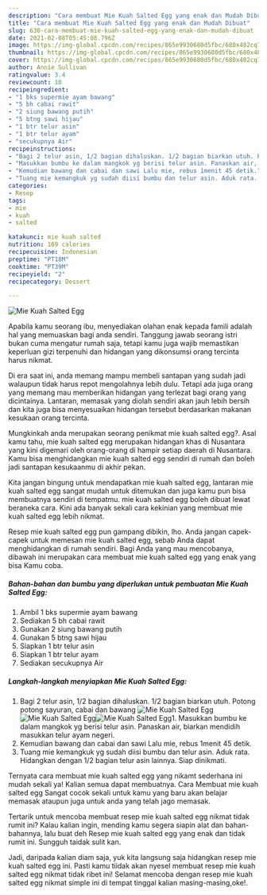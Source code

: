 ```yaml
---
description: "Cara membuat Mie Kuah Salted Egg yang enak dan Mudah Dibuat"
title: "Cara membuat Mie Kuah Salted Egg yang enak dan Mudah Dibuat"
slug: 630-cara-membuat-mie-kuah-salted-egg-yang-enak-dan-mudah-dibuat
date: 2021-02-08T05:45:08.796Z
image: https://img-global.cpcdn.com/recipes/865e9930680d5fbc/680x482cq70/mie-kuah-salted-egg-foto-resep-utama.jpg
thumbnail: https://img-global.cpcdn.com/recipes/865e9930680d5fbc/680x482cq70/mie-kuah-salted-egg-foto-resep-utama.jpg
cover: https://img-global.cpcdn.com/recipes/865e9930680d5fbc/680x482cq70/mie-kuah-salted-egg-foto-resep-utama.jpg
author: Annie Sullivan
ratingvalue: 3.4
reviewcount: 10
recipeingredient:
- "1 bks supermie ayam bawang"
- "5 bh cabai rawit"
- "2 siung bawang putih"
- "5 btng sawi hijau"
- "1 btr telur asin"
- "1 btr telur ayam"
- "secukupnya Air"
recipeinstructions:
- "Bagi 2 telur asin, 1/2 bagian dihaluskan. 1/2 bagian biarkan utuh. Potong potong sayuran, cabai dan bawang"
- "Masukkan bumbu ke dalam mangkok yg berisi telur asin. Panaskan air, biarkan mendidih masukkan telur ayam negeri."
- "Kemudian bawang dan cabai dan sawi Lalu mie, rebus 1menit 45 detik."
- "Tuang mie kemangkuk yg sudah diisi bumbu dan telur asin. Aduk rata. Hidangkan dengan 1/2 bagian telur asin lainnya. Siap dinikmati."
categories:
- Resep
tags:
- mie
- kuah
- salted

katakunci: mie kuah salted 
nutrition: 169 calories
recipecuisine: Indonesian
preptime: "PT18M"
cooktime: "PT39M"
recipeyield: "2"
recipecategory: Dessert

---
```



![Mie Kuah Salted Egg](https://img-global.cpcdn.com/recipes/865e9930680d5fbc/680x482cq70/mie-kuah-salted-egg-foto-resep-utama.jpg)

Apabila kamu seorang ibu, menyediakan olahan enak kepada famili adalah hal yang memuaskan bagi anda sendiri. Tanggung jawab seorang istri bukan cuma mengatur rumah saja, tetapi kamu juga wajib memastikan keperluan gizi terpenuhi dan hidangan yang dikonsumsi orang tercinta harus nikmat.

Di era  saat ini, anda memang mampu membeli santapan yang sudah jadi walaupun tidak harus repot mengolahnya lebih dulu. Tetapi ada juga orang yang memang mau memberikan hidangan yang terlezat bagi orang yang dicintainya. Lantaran, memasak yang diolah sendiri akan jauh lebih bersih dan kita juga bisa menyesuaikan hidangan tersebut berdasarkan makanan kesukaan orang tercinta. 



Mungkinkah anda merupakan seorang penikmat mie kuah salted egg?. Asal kamu tahu, mie kuah salted egg merupakan hidangan khas di Nusantara yang kini digemari oleh orang-orang di hampir setiap daerah di Nusantara. Kamu bisa menghidangkan mie kuah salted egg sendiri di rumah dan boleh jadi santapan kesukaanmu di akhir pekan.

Kita jangan bingung untuk mendapatkan mie kuah salted egg, lantaran mie kuah salted egg sangat mudah untuk ditemukan dan juga kamu pun bisa membuatnya sendiri di tempatmu. mie kuah salted egg boleh dibuat lewat beraneka cara. Kini ada banyak sekali cara kekinian yang membuat mie kuah salted egg lebih nikmat.

Resep mie kuah salted egg pun gampang dibikin, lho. Anda jangan capek-capek untuk memesan mie kuah salted egg, sebab Anda dapat menghidangkan di rumah sendiri. Bagi Anda yang mau mencobanya, dibawah ini merupakan cara membuat mie kuah salted egg yang enak yang bisa Kamu coba.

<!--inarticleads1-->

##### Bahan-bahan dan bumbu yang diperlukan untuk pembuatan Mie Kuah Salted Egg:

1. Ambil 1 bks supermie ayam bawang
1. Sediakan 5 bh cabai rawit
1. Gunakan 2 siung bawang putih
1. Gunakan 5 btng sawi hijau
1. Siapkan 1 btr telur asin
1. Siapkan 1 btr telur ayam
1. Sediakan secukupnya Air




<!--inarticleads2-->

##### Langkah-langkah menyiapkan Mie Kuah Salted Egg:

1. Bagi 2 telur asin, 1/2 bagian dihaluskan. 1/2 bagian biarkan utuh. Potong potong sayuran, cabai dan bawang
<img src="https://img-global.cpcdn.com/steps/5b7bd273c1dc2142/160x128cq70/mie-kuah-salted-egg-langkah-memasak-1-foto.jpg" alt="Mie Kuah Salted Egg"><img src="https://img-global.cpcdn.com/steps/cf4bff07f7dd79d6/160x128cq70/mie-kuah-salted-egg-langkah-memasak-1-foto.jpg" alt="Mie Kuah Salted Egg"><img src="https://img-global.cpcdn.com/steps/6fc59ea63ff6157c/160x128cq70/mie-kuah-salted-egg-langkah-memasak-1-foto.jpg" alt="Mie Kuah Salted Egg">1. Masukkan bumbu ke dalam mangkok yg berisi telur asin. Panaskan air, biarkan mendidih masukkan telur ayam negeri.
1. Kemudian bawang dan cabai dan sawi Lalu mie, rebus 1menit 45 detik.
1. Tuang mie kemangkuk yg sudah diisi bumbu dan telur asin. Aduk rata. Hidangkan dengan 1/2 bagian telur asin lainnya. Siap dinikmati.




Ternyata cara membuat mie kuah salted egg yang nikamt sederhana ini mudah sekali ya! Kalian semua dapat membuatnya. Cara Membuat mie kuah salted egg Sangat cocok sekali untuk kamu yang baru akan belajar memasak ataupun juga untuk anda yang telah jago memasak.

Tertarik untuk mencoba membuat resep mie kuah salted egg nikmat tidak rumit ini? Kalau kalian ingin, mending kamu segera siapin alat dan bahan-bahannya, lalu buat deh Resep mie kuah salted egg yang enak dan tidak rumit ini. Sungguh taidak sulit kan. 

Jadi, daripada kalian diam saja, yuk kita langsung saja hidangkan resep mie kuah salted egg ini. Pasti kamu tiidak akan nyesel membuat resep mie kuah salted egg nikmat tidak ribet ini! Selamat mencoba dengan resep mie kuah salted egg nikmat simple ini di tempat tinggal kalian masing-masing,oke!.

